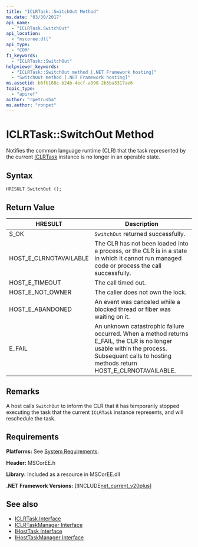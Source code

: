 ```yaml
---
title: "ICLRTask::SwitchOut Method"
ms.date: "03/30/2017"
api_name: 
  - "ICLRTask.SwitchOut"
api_location: 
  - "mscoree.dll"
api_type: 
  - "COM"
f1_keywords: 
  - "ICLRTask::SwitchOut"
helpviewer_keywords: 
  - "ICLRTask::SwitchOut method [.NET Framework hosting]"
  - "SwitchOut method [.NET Framework hosting]"
ms.assetid: b6fb168c-b24b-4ecf-a390-2b5ba3317ae6
topic_type: 
  - "apiref"
author: "rpetrusha"
ms.author: "ronpet"
---
```

# ICLRTask::SwitchOut Method
Notifies the common language runtime (CLR) that the task represented by the current [ICLRTask](../../../../docs/framework/unmanaged-api/hosting/iclrtask-interface.md) instance is no longer in an operable state.  
  
## Syntax  
  
```  
HRESULT SwitchOut ();  
```  
  
## Return Value  
  
|HRESULT|Description|  
|-------------|-----------------|  
|S_OK|`SwitchOut` returned successfully.|  
|HOST_E_CLRNOTAVAILABLE|The CLR has not been loaded into a process, or the CLR is in a state in which it cannot run managed code or process the call successfully.|  
|HOST_E_TIMEOUT|The call timed out.|  
|HOST_E_NOT_OWNER|The caller does not own the lock.|  
|HOST_E_ABANDONED|An event was canceled while a blocked thread or fiber was waiting on it.|  
|E_FAIL|An unknown catastrophic failure occurred. When a method returns E_FAIL, the CLR is no longer usable within the process. Subsequent calls to hosting methods return HOST_E_CLRNOTAVAILABLE.|  
  
## Remarks  
 A host calls `SwitchOut` to inform the CLR that it has temporarily stopped executing the task that the current `ICLRTask` instance represents, and will reschedule the task.  
  
## Requirements  
 **Platforms:** See [System Requirements](../../../../docs/framework/get-started/system-requirements.md).  
  
 **Header:** MSCorEE.h  
  
 **Library:** Included as a resource in MSCorEE.dll  
  
 **.NET Framework Versions:** [!INCLUDE[net_current_v20plus](../../../../includes/net-current-v20plus-md.md)]  
  
## See also
- [ICLRTask Interface](../../../../docs/framework/unmanaged-api/hosting/iclrtask-interface.md)
- [ICLRTaskManager Interface](../../../../docs/framework/unmanaged-api/hosting/iclrtaskmanager-interface.md)
- [IHostTask Interface](../../../../docs/framework/unmanaged-api/hosting/ihosttask-interface.md)
- [IHostTaskManager Interface](../../../../docs/framework/unmanaged-api/hosting/ihosttaskmanager-interface.md)

